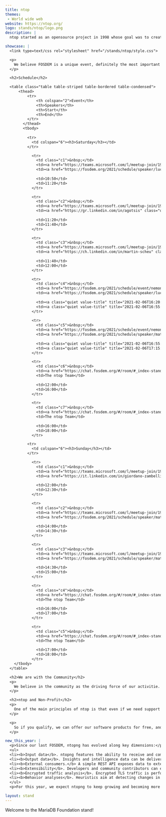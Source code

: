 ```yaml
---
title: ntop
themes:
 - World wide web
website: https://ntop.org/
logo: stands/ntop/logo.png
description: |
  ntop started as an opensource project in 1998 whose goal was to create a simple yet effective web-based traffic monitoring platform. Many things have changed since then, including the nature of the traffic being analyzed, operating systems being run, and the way users interact with technologies. During this time, ntop has evolved into a fully-fledged research company with many opensource projects whose main spirit is still the original one, namely, innovate network monitoring using commodity hardware and freely available operating systems.

showcase: |
  <link type=text/css rel="stylesheet" href="/stands/ntop/style.css">

  <p>
    We believe FOSDEM is a unique event, definitely the most important in Europe, when it comes to opensource software. We have already presented and showcased our open-source projects during past FOSDEM events, with very positive feedback. As ntop benefits daily from the opensource community and software, we believe FOSDEM is also an invaluable opportunity to give back to the community a part of what ntop develops.
  </p>

  <h2>Schedule</h2>

  <table class="table table-striped table-bordered table-condensed">
      <thead>
          <tr>
              <th colspan="2">Event</th>
              <th>Speakers</th>
              <th>Start</th>
              <th>End</th>
          </tr>
        </thead>
        <tbody>
        
          <tr>
            <td colspan="6"><h3>Saturday</h3></td>
          </tr>

            <tr>
              <td class="c1">&nbsp;</td>
              <td><a href="https://teams.microsoft.com/l/meetup-join/19%3ameeting_ZTBkMTYxYTQtY2JjYS00ODgzLWI0OWEtYTcyODQ2YzY3N2Q2%40thread.v2/0?context=%7b%22Tid%22%3a%22dd960e24-e3a9-4aed-b3ba-8e609f33a7dc%22%2c%22Oid%22%3a%2257b643b6-be0c-4b2a-b562-021a72f8a3e2%22%7d">ntop @ FOSDEM<br><i>A Conversation with the Founder Luca Deri</i></a></td>
              <td><a href="https://fosdem.org/2021/schedule/speaker/luca_deri/" class="quiet">Luca Deri</a></td>
                
              <td>10:50</td>
              <td>11:20</td>
            </tr>          

            <tr>
              <td class="c2">&nbsp;</td>
              <td><a href="https://teams.microsoft.com/l/meetup-join/19%3ameeting_N2I1OGMwODktZDI5Zi00NzQwLTk5OWYtZmE5MWFkYzJkMWM4%40thread.v2/0?context=%7b%22Tid%22%3a%22dd960e24-e3a9-4aed-b3ba-8e609f33a7dc%22%2c%22Oid%22%3a%2257b643b6-be0c-4b2a-b562-021a72f8a3e2%22%7d">ntopng for IoT<br><i>How to Profitably Use ntopng in Smart Homes</i></a></td>
              <td><a href="https://gr.linkedin.com/in/agotsis" class="quiet">Antonis Gotsis</a></td>
                
              <td>11:20</td>
              <td>11:40</td>
            </tr>  

            <tr>
              <td class="c3">&nbsp;</td>
              <td><a href="https://teams.microsoft.com/l/meetup-join/19%3ameeting_MWE0OGFkYzktZDU4Mi00ZDExLWI4YjgtODFlMzYzZjNlODJi%40thread.v2/0?context=%7b%22Tid%22%3a%22dd960e24-e3a9-4aed-b3ba-8e609f33a7dc%22%2c%22Oid%22%3a%2257b643b6-be0c-4b2a-b562-021a72f8a3e2%22%7d">Industrial Network Monitoring With ntopng<br><i>A Look into Industrial Network Protocols With ntopng</i></a></td>
              <td><a href="https://ch.linkedin.com/in/martin-scheu" class="quiet">Martin Scheu</a></td>
                
              <td>11:40</td>
              <td>12:00</td>
            </tr>  

            <tr>
              <td class="c4">&nbsp;</td>
              <td><a href="https://fosdem.org/2021/schedule/event/nemondpi/">Using nDPI for Monitoring and Security<br><i>nDPI in practice</i></a></td>
              <td><a href="https://fosdem.org/2021/schedule/speaker/luca_deri/" class="quiet">Luca Deri</a></td>
                
              <td><a class="quiet value-title" title="2021-02-06T16:20:00+01:00" href="https://fosdem.org/2021/schedule/day/saturday/#1620">16:20</a></td>
              <td><a class="quiet value-title" title="2021-02-06T16:55:00+01:00" href="https://fosdem.org/2021/schedule/day/saturday/#1655">16:55</a></td>
            </tr>
          
            <tr>
              <td class="c5">&nbsp;</td>
              <td><a href="https://fosdem.org/2021/schedule/event/nemontopng/">ntopng network monitoring and discovery<br><i>Network discovery with ntopng</i></a></td>
              <td><a href="https://fosdem.org/2021/schedule/speaker/matteo_biscosi/" class="quiet">Matteo Biscosi</a></td>
                
              <td><a class="quiet value-title" title="2021-02-06T16:55:00+01:00" href="https://fosdem.org/2021/schedule/day/saturday/#1655">16:55</a></td>
              <td><a class="quiet value-title" title="2021-02-06T17:15:00+01:00" href="https://fosdem.org/2021/schedule/day/saturday/#1715">17:15</a></td>
            </tr>

            <tr>
              <td class="c6">&nbsp;</td>
              <td><a href="https://chat.fosdem.org/#/room/#_index-stand:fosdem.org">Chat With the ntop Developers<br><i>Meet with the Community</i></a></td>
              <td>The ntop Team</td>
                
              <td>12:00</td>
              <td>16:00</td>
            </tr>  

            <tr>
              <td class="c7">&nbsp;</td>
              <td><a href="https://chat.fosdem.org/#/room/#_index-stand:fosdem.org">Installation Party<br><i>Tips&Tricks for best results</i></a></td>
              <td>The ntop Team</td>
                
              <td>16:00</td>
              <td>18:00</td>
            </tr>  

          <tr>
            <td colspan="6"><h3>Sunday</h3></td>
          </tr>

            <tr>
              <td class="c1">&nbsp;</td>
              <td><a href="https://teams.microsoft.com/l/meetup-join/19%3ameeting_YjE4OTdlZjctM2VkMy00OWI5LTg4YjUtN2JiOTJiNDg3YzMz%40thread.v2/0?context=%7b%22Tid%22%3a%22dd960e24-e3a9-4aed-b3ba-8e609f33a7dc%22%2c%22Oid%22%3a%2257b643b6-be0c-4b2a-b562-021a72f8a3e2%22%7d">ntopng and Cybersecurity<br><i>Sorting Out Real-World issues with ntopng</i></a></td>
              <td><a href="https://it.linkedin.com/in/giordano-zambelli-a46b673" class="quiet">Giordano Zambelli</a></td>
                
              <td>12:00</td>
              <td>12:30</td>
            </tr>          

            <tr>
              <td class="c2">&nbsp;</td>
              <td><a href="https://teams.microsoft.com/l/meetup-join/19%3ameeting_NWI5OTAyODMtNWU3NC00M2Q4LWJhMjgtNDViMWU0NDk2Nzlj%40thread.v2/0?context=%7b%22Tid%22%3a%22dd960e24-e3a9-4aed-b3ba-8e609f33a7dc%22%2c%22Oid%22%3a%2257b643b6-be0c-4b2a-b562-021a72f8a3e2%22%7d">ntopng Network Monitoring and Discovery<br><i>A Follow-Up with Live Demo and Examples</i></a></td>
              <td><a href="https://fosdem.org/2021/schedule/speaker/matteo_biscosi/" class="quiet">Matteo Biscosi</a></td>
                
              <td>14:00</td>
              <td>14:30</td>
            </tr>

            <tr>
              <td class="c3">&nbsp;</td>
              <td><a href="https://teams.microsoft.com/l/meetup-join/19%3ameeting_MTc0ZDg0NmUtZjJiNS00YTVhLTlkY2UtOGNjNGVkMzRlZDZi%40thread.v2/0?context=%7b%22Tid%22%3a%22dd960e24-e3a9-4aed-b3ba-8e609f33a7dc%22%2c%22Oid%22%3a%2257b643b6-be0c-4b2a-b562-021a72f8a3e2%22%7d">ntopng Flexible Alerts: Endpoints and Recipients<br><i>How to Deliver ntopng Alerts to Downstream Recipients</i></a></td>
              <td><a href="https://fosdem.org/2021/schedule/speaker/matteo_biscosi/" class="quiet">Matteo Biscosi</a></td>
                
              <td>14:30</td>
              <td>15:00</td>
            </tr>

            <tr>
              <td class="c4">&nbsp;</td>
              <td><a href="https://chat.fosdem.org/#/room/#_index-stand:fosdem.org">Round Table and Discussion<br><i> With the ntop Founder Luca deri and His Team</i></a></td>
              <td>The ntop Team</td>
                
              <td>16:00</td>
              <td>17:00</td>
            </tr>  

            <tr>
              <td class="c5">&nbsp;</td>
              <td><a href="https://chat.fosdem.org/#/room/#_index-stand:fosdem.org">Installation Party<br><i>Tips&Tricks for Best Results</i></a></td>
              <td>The ntop Team</td>
                
              <td>17:00</td>
              <td>18:00</td>
            </tr>  
    </tbody>
  </table>

  <h2>We are with the Community</h2>
  <p>
    We believe in the community as the driving force of our activitie. We want to improve ourselves and we aspire to enhance your experience with ntop opensource software. One of our main objectives is to listen to our community and work with our developers and users alike to provide high quality functionalities to our software. To say in touch with the community and the developers, you can <a rel="noreferrer noopener" aria-label="join public ntop discussions" href="https://www.ntop.org/support/faq/howto-join-public-ntop-discussions/" target="_blank">join public ntop discussions</a>.
  </p>

  <h2>ntop and Non-Profit</h2>
  <p>
    One of the main principles of ntop is that even if we need support for continuing our developments, we have never charged universities, education, no-profit (in this category fall NGOs, social associations for public good such as ONLUS and 501(C), hospitals, and charitable associations; other organisations such as municipalities, government departments or organisations that do not offer a public service DO NOT qualify) and scientific research organisations.
  </p>

  <p>
    So if you qualify, we can offer our software products for free, and ask our partners who manufacture hardware-based products to provide you a discount. In the latter case please mail us, and explain why you qualify for free licenses.
  </p>

new_this_year: |
  <p>Since our last FOSDEM, ntopng has evolved along key dimensions:</p>
  <ul>
  <li><b>Input data</b>. ntopng features the ability to receive and combine data from multiple, heterogeneous sources. These sources include, but are not limited to, raw traffic data, NetFlow and sFlow, firewalls and intrusion detection and prevention systems such as Suricata.</li>
  <li><b>Output data</b>. Insights and intelligence data can be delivered to multiple downstream recipients, including big-data stores (Elasticsearch), messaging systems (Discord, Slack), email, and more.</li>
  <li><b>External consumers.</b> A simple REST API exposes data to external consumers. This has paved the way for the integration with Check MK, another popular opensource monitoring tool.</li>
  <li><b>Extensibility</b>. Developers and community contributors can extend ntopng functionalities by means of simple Lua scripts, that gets executed by ntopng.</li>
  <li><b>Encrypted traffic analysis</b>. Encrypted TLS traffic is performed to provide insights into the nature and security of monitored encrypted communications.</li>
  <li><b>Behavior analyses</b>. Heuristics aim at detecting changes in normal and periodic traffic to detect new and possibly suspicious host behaviors.</li>
  </ul>
  <p>For this year, we expect ntopng to keep growing and becoming more open to other opensource projects. Strong focus will be kept on the security aspects of network monitoring, including behavioral and encrypted traffic analyses. Finally, small agents are being built under the hood to be used in combination with ntopng and to leverage its intelligence to block suspicious traffic and prevent malicious activities to disrupt the whole network.</p>

layout: stand
---
```

Welcome to the MariaDB Foundation stand!

